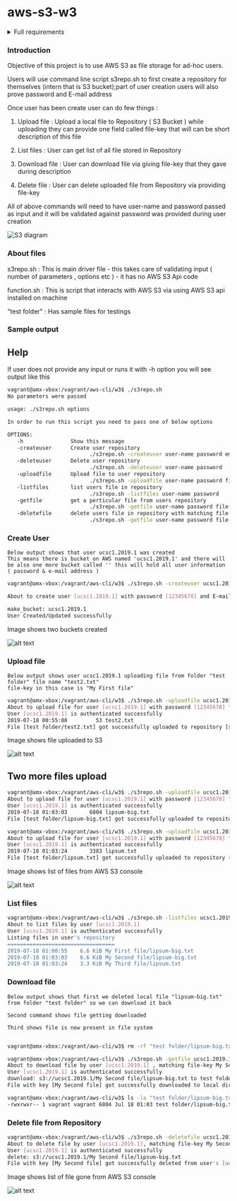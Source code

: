 # aws-s3-w3

<details>
  <summary>Full requirements</summary>
01) createuser will have these command line arguments:

user-name password email

for example, in a console/terminal:

createuser MrCat NiceCat cats@cats.com

On first use , create the bucket you need to hold users in.

Create an object in the users bucket that stores an object as follows: 
key=user-name
values=[password, user-email] (a list)

You must be able to handle the case where the user already exists. For example, if createuser is called for an existing user, update the password and email address in the S3 object that hold that user's information.


02) uploadfile will have these command line arguments:

user-name password file-key path-to-file-to-upload

user-name = the user-name from createuser
password = the user's password from createuser
file-key = is a tag/string that the user can associate with an uploaded file
path-to-file-to-upload = the path to a file on your machine to save in S3

The file-key and path-to-file-to-upload may have spaces

For example: uploadfile MrCat NiceCat My-Favorite-Dog-Picture .\dog1.jpg


You must handle typical errors like: user does not exist, bad password, cannot find file

03) listfiles will have these command line arguments:

user-name password

For example: listfiles MtCat NiceCat

For each user file stored, this script prints one line to the console:

file-key 

NOTE: do not worry about formatting the console output. The columns for each file do NOT have to line up.

04) getfile will have these command line arguments:

user-name password file-key path-to-save-file-to

For example: getfile MrCat NiceCat 'Picture of my favorite dog' .\MyFavoriteDog

05) deletefile will have there command line parameters:

user-name password file-key

For example: deletefile MrCat NiceCat Bird01
</details>


### Introduction 

Objective of this project is to use AWS S3 as file storage for ad-hoc users. 

Users will use command line script s3repo.sh to first create a repository for themselves (intern that is S3 bucket);part of user creation users will also prove password and E-mail address 

Once user has been create user can do few things :

1) Upload file : Upload a local file to Repository ( S3 Bucket ) while uploading they can provide one field called file-key that will can be short description of this file 

2) List files : User can get list of all file stored in Repository 

3) Download file : User can download file via giving file-key that they gave during description 

4) Delete file : User can delete uploaded file from Repository via providing file-key 

All of above commands will need to have user-name and password passed as input and it will be validated against password was provided during user creation 

![S3 diagram](screenCaptures/S3-bucket.png)


### About files 

s3repo.sh : This is main driver file - this takes care of validating input ( number of parameters , options etc ) - it has no AWS S3 Api code 

function.sh : This is script that interacts with AWS S3 via using AWS S3 api installed on machine 

"test folder" : Has sample files for testings 

### Sample output 

## Help 
   
   If user does not provide any input or runs it with -h option you will see output like this 

``` BASH 
vagrant@amx-vbox:/vagrant/aws-cli/w3$ ./s3repo.sh
No parameters were passed

usage: ./s3repo.sh options

In order to run this script you need to pass one of below options

OPTIONS:
   -h               Show this message
   -createuser      Create user repository
                          ./s3repo.sh -createuser user-name password email
   -deleteuser      Delete user repository
                          ./s3repo.sh -deleteuser user-name password
   -uploadfile      Upload file to user repository
                          ./s3repo.sh -uploadfile user-name password file-key path-to-file-to-upload
   -listfiles       list users file in repository
                          ./s3repo.sh -listfiles user-name password
   -getfile         get a perticular file from users repository
                          ./s3repo.sh -getfile user-name password file-key path-to-save-file-to
   -deletefile      delete users file in repository with matching file-key
                          ./s3repo.sh -getfile user-name password file-key
```

### Create User 

    Below output shows that user ucsc1.2019.1 was created
    This means there is bucket on AWS named 'ucsc1.2019.1' and there will be also one more bucket called '' this will hold all user information ( password & e-mail address ) 
``` BASH
vagrant@amx-vbox:/vagrant/aws-cli/w3$ ./s3repo.sh -createuser ucsc1.2019.1 12345678 ucsc@uc.com

About to create user [ucsc1.2019.1] with password [12345678] and E-mail [ucsc@uc.com]

make_bucket: ucsc1.2019.1
User Created/Updated successfully
```
Image shows two buckets created 

![alt text](screenCaptures/create_user.jpg)

### Upload file 

    Below output shows user ucsc1.2019.1 uploading file from folder "test folder" file name "test2.txt"
    file-key in this case is "My First file"
``` BASH 
vagrant@amx-vbox:/vagrant/aws-cli/w3$ ./s3repo.sh -uploadfile ucsc1.2019.1 12345678 "My First file" "test folder/test2.txt"
About to upload file for user [ucsc1.2019.1] with password [12345678] file key [My First file] and local file [test folder/test2.txt](53 kb)
User [ucsc1.2019.1] is authenticated successfully
2019-07-18 00:55:08         53 test2.txt
File [test folder/test2.txt] got successfully uploaded to repository [s3://ucsc1.2019.1/My First file/]
```

Image shows file uploaded to S3

![alt text](screenCaptures/upload_file.jpg)

## Two more files upload 

``` BASH 
vagrant@amx-vbox:/vagrant/aws-cli/w3$ ./s3repo.sh -uploadfile ucsc1.2019.1 12345678 "My Second file" "test folder/lipsum-big.txt"
About to upload file for user [ucsc1.2019.1] with password [12345678] file key [My Second file] and local file [test folder/lipsum-big.txt](6804 kb)
User [ucsc1.2019.1] is authenticated successfully
2019-07-18 01:03:03       6804 lipsum-big.txt
File [test folder/lipsum-big.txt] got successfully uploaded to repository [s3://ucsc1.2019.1/My Second file/]

vagrant@amx-vbox:/vagrant/aws-cli/w3$ ./s3repo.sh -uploadfile ucsc1.2019.1 12345678 "My Third file" "test folder/lipsum.txt"
About to upload file for user [ucsc1.2019.1] with password [12345678] file key [My Third file] and local file [test folder/lipsum.txt](3383 kb)
User [ucsc1.2019.1] is authenticated successfully
2019-07-18 01:03:24       3383 lipsum.txt
File [test folder/lipsum.txt] got successfully uploaded to repository [s3://ucsc1.2019.1/My Third file/]
```

Image shows list of files from AWS S3 console 

![alt text](screenCaptures/list_of_files.jpg)


### List files 

``` BASH 
vagrant@amx-vbox:/vagrant/aws-cli/w3$ ./s3repo.sh -listfiles ucsc1.2019.1 12345678
About to list files by user [ucsc1.2019.1]
User [ucsc1.2019.1] is authenticated successfully
Listing files in user's repository
==================================
2019-07-18 01:00:55    6.6 KiB My First file/lipsum-big.txt
2019-07-18 01:03:03    6.6 KiB My Second file/lipsum-big.txt
2019-07-18 01:03:24    3.3 KiB My Third file/lipsum.txt
```

### Download file 
    
    Below output shows that first we deleted local file "lipsum-big.txt" from folder "test folder" so we can download it back 

    Second command shows file getting downloaded 

    Third shows file is now present in file system 

``` BASH

vagrant@amx-vbox:/vagrant/aws-cli/w3$ rm -rf "test folder/lipsum-big.txt"

vagrant@amx-vbox:/vagrant/aws-cli/w3$ ./s3repo.sh -getfile ucsc1.2019.1 12345678 "My Second file" "test folder"
About to download file by user [ucsc1.2019.1] , matching file-key My Second file to destination test folder
User [ucsc1.2019.1] is authenticated successfully
download: s3://ucsc1.2019.1/My Second file/lipsum-big.txt to test folder/lipsum-big.txt
File with key [My Second file] got successfully downloaded to local directory [test folder]

vagrant@amx-vbox:/vagrant/aws-cli/w3$ ls -la "test folder/lipsum-big.txt"
-rwxrwxr-- 1 vagrant vagrant 6804 Jul 18 01:03 test folder/lipsum-big.txt


```

### Delete file from Repository 

``` BASH 
vagrant@amx-vbox:/vagrant/aws-cli/w3$ ./s3repo.sh -deletefile ucsc1.2019.1 12345678 "My Second file"
About to delete file by user [ucsc1.2019.1], matching file-key My Second file
User [ucsc1.2019.1] is authenticated successfully
delete: s3://ucsc1.2019.1/My Second file/lipsum-big.txt
File with key [My Second file] got successfully deleted from user's [ucsc1.2019.1] repository
```

Image shows list of file gone from AWS S3 console 

![alt text](screenCaptures/deleted_file.jpg)
